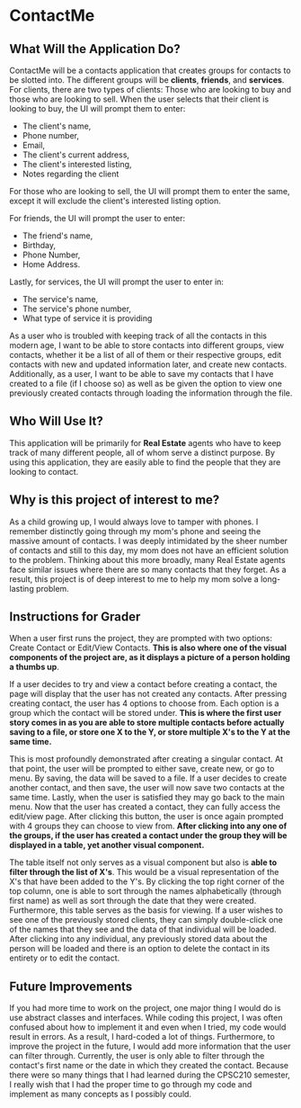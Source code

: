 # ContactMe

## What Will the Application Do?
ContactMe will be a contacts application that creates groups for contacts to be slotted into. The different groups will
be **clients**, **friends**, and **services**. For clients, there are two types of clients: Those who are looking to buy and those
who are looking to sell. When the user selects that their client is looking to buy, the UI will prompt them to enter:
-  The client's name,
-  Phone number,
-  Email,
-  The client's current address,
-  The client's interested listing,
-  Notes regarding the client

For those who are looking to sell, the UI will prompt them to enter the same, except it will exclude the client's
interested listing option.

For friends, the UI will prompt the user to enter:
- The friend's name,
- Birthday,
- Phone Number,
- Home Address.

Lastly, for services, the UI will prompt the user to enter in:
- The service's name,
- The service's phone number,
- What type of service it is providing

As a user who is troubled with keeping track of all the contacts in this modern age, I want to be able to store contacts
into different groups, view contacts, whether it be a list of all of them or their respective groups, edit contacts with
new and updated information later, and create new contacts. Additionally, as a user, I want to be able to save my
contacts that I have created to a file (if I choose so) as well as be given the option to view one previously created
contacts through loading the information through the file.

## Who Will Use It?
This application will be primarily for **Real Estate** agents who have to keep track of many different people, all of whom
serve a distinct purpose. By using this application, they are easily able to find the people that they are looking to
contact.

## Why is this project of interest to me?
As a child growing up, I would always love to tamper with phones. I remember distinctly going through my mom's phone and
seeing the massive amount of contacts. I was deeply intimidated by the sheer number of contacts and still to this day,
my mom does not have an efficient solution to the problem. Thinking about this more broadly, many Real Estate agents
face similar issues where there are so many contacts that they forget. As a result, this project is of deep interest to
me to help my mom solve a long-lasting problem.

## Instructions for Grader
When a user first runs the project, they are prompted with two options: Create Contact or Edit/View Contacts. **This is
also where one of the visual components of the project are, as it displays a picture of a person holding a thumbs up**.


If a user decides to try and view a contact before creating a contact, the page will display that the user has not
created any contacts. After pressing creating contact, the user has 4 options to choose from. Each option is a group
which the contact will be stored under. **This is where the first user story comes in as you are able to store multiple
contacts before actually saving to a file, or store one X to the Y, or store multiple X's to the Y at the same time.**


This is most profoundly demonstrated after creating a singular contact. At
that point, the user will be prompted to either save, create new, or go to menu. By saving, the data will be saved to a
file. If a user decides to create another contact, and then save, the user will now save two contacts at the same time.
Lastly, when the user is satisfied they may go back to the main menu. Now that the user has created a contact, they can
fully access the edit/view page. After clicking this button, the user is once again prompted with 4 groups they can
choose to view from. **After clicking into any one of the groups, if the user has created a contact under the group they
will be displayed in a table, yet another visual component.**

The table itself not only serves as a visual component but also is **able to filter through the list of X's**. This
would be a visual representation of the X's that have been added to the Y's. By
clicking the top right corner of the top column, one is able to sort through the names alphabetically (through first
name) as well as sort through the date that they were created. Furthermore, this table serves as the basis for viewing.
If a user wishes to see one of the previously stored clients, they can simply double-click one of the names that they
see and the data of that individual will be loaded. After clicking into any individual, any previously stored data about
the person will be loaded and there is an option to delete the contact in its entirety or to edit the contact.

## Future Improvements
If you had more time to work on the project, one major thing I would do is use abstract classes and interfaces. While
coding this project, I was often confused about how to implement it and even when I tried, my code would result in
errors. As a result, I hard-coded a lot of things. Furthermore, to improve the project in the future, I would add more
information that the user can filter through. Currently, the user is only able to filter through the contact's first
name or the date in which they created the contact. Because there were so many things that I had learned during the
CPSC210 semester, I really wish that I had the proper time to go through my code and implement as many concepts as I
possibly could. 